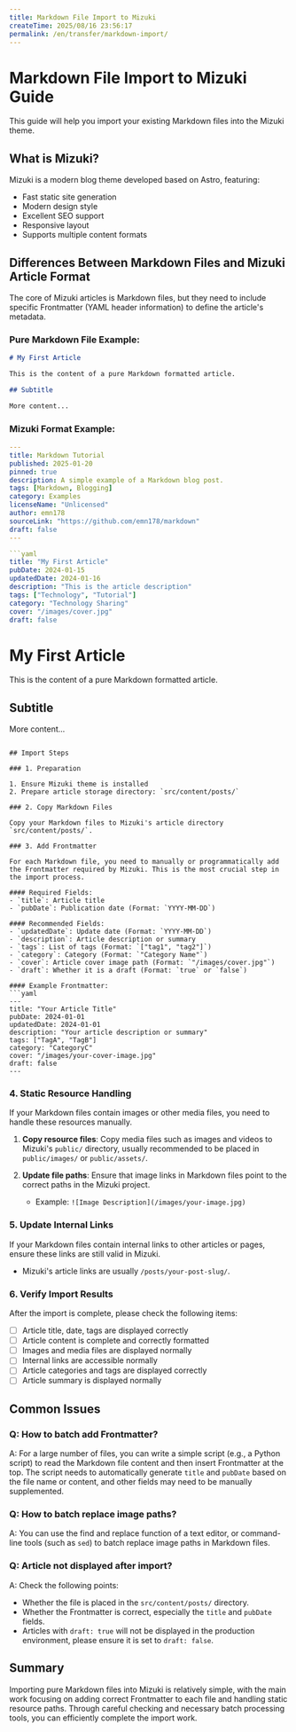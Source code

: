```yaml
---
title: Markdown File Import to Mizuki
createTime: 2025/08/16 23:56:17
permalink: /en/transfer/markdown-import/
---
```


# Markdown File Import to Mizuki Guide

This guide will help you import your existing Markdown files into the Mizuki theme.

## What is Mizuki?

Mizuki is a modern blog theme developed based on Astro, featuring:
- Fast static site generation
- Modern design style
- Excellent SEO support
- Responsive layout
- Supports multiple content formats

## Differences Between Markdown Files and Mizuki Article Format

The core of Mizuki articles is Markdown files, but they need to include specific Frontmatter (YAML header information) to define the article's metadata.

### Pure Markdown File Example:
```markdown
# My First Article

This is the content of a pure Markdown formatted article.

## Subtitle

More content...
```

### Mizuki Format Example:
```yaml
---
title: Markdown Tutorial
published: 2025-01-20
pinned: true
description: A simple example of a Markdown blog post.
tags: [Markdown, Blogging]
category: Examples
licenseName: "Unlicensed"
author: emn178
sourceLink: "https://github.com/emn178/markdown"
draft: false
---

```yaml
title: "My First Article"
pubDate: 2024-01-15
updatedDate: 2024-01-16
description: "This is the article description"
tags: ["Technology", "Tutorial"]
category: "Technology Sharing"
cover: "/images/cover.jpg"
draft: false
```
# My First Article

This is the content of a pure Markdown formatted article.

## Subtitle

More content...
```

## Import Steps

### 1. Preparation

1. Ensure Mizuki theme is installed
2. Prepare article storage directory: `src/content/posts/`

### 2. Copy Markdown Files

Copy your Markdown files to Mizuki's article directory `src/content/posts/`.

### 3. Add Frontmatter

For each Markdown file, you need to manually or programmatically add the Frontmatter required by Mizuki. This is the most crucial step in the import process.

#### Required Fields:
- `title`: Article title
- `pubDate`: Publication date (Format: `YYYY-MM-DD`)

#### Recommended Fields:
- `updatedDate`: Update date (Format: `YYYY-MM-DD`)
- `description`: Article description or summary
- `tags`: List of tags (Format: `["tag1", "tag2"]`)
- `category`: Category (Format: `"Category Name"`)
- `cover`: Article cover image path (Format: `"/images/cover.jpg"`)
- `draft`: Whether it is a draft (Format: `true` or `false`)

#### Example Frontmatter:
```yaml
---
title: "Your Article Title"
pubDate: 2024-01-01
updatedDate: 2024-01-01
description: "Your article description or summary"
tags: ["TagA", "TagB"]
category: "CategoryC"
cover: "/images/your-cover-image.jpg"
draft: false
---
```

### 4. Static Resource Handling

If your Markdown files contain images or other media files, you need to handle these resources manually.

1. **Copy resource files**: Copy media files such as images and videos to Mizuki's `public/` directory, usually recommended to be placed in `public/images/` or `public/assets/`.

2. **Update file paths**: Ensure that image links in Markdown files point to the correct paths in the Mizuki project.
   - Example: `![Image Description](/images/your-image.jpg)`

### 5. Update Internal Links

If your Markdown files contain internal links to other articles or pages, ensure these links are still valid in Mizuki.

- Mizuki's article links are usually `/posts/your-post-slug/`.

### 6. Verify Import Results

After the import is complete, please check the following items:

- [ ] Article title, date, tags are displayed correctly
- [ ] Article content is complete and correctly formatted
- [ ] Images and media files are displayed normally
- [ ] Internal links are accessible normally
- [ ] Article categories and tags are displayed correctly
- [ ] Article summary is displayed normally

## Common Issues

### Q: How to batch add Frontmatter?
A: For a large number of files, you can write a simple script (e.g., a Python script) to read the Markdown file content and then insert Frontmatter at the top. The script needs to automatically generate `title` and `pubDate` based on the file name or content, and other fields may need to be manually supplemented.

### Q: How to batch replace image paths?
A: You can use the find and replace function of a text editor, or command-line tools (such as `sed`) to batch replace image paths in Markdown files.

### Q: Article not displayed after import?
A: Check the following points:
   - Whether the file is placed in the `src/content/posts/` directory.
   - Whether the Frontmatter is correct, especially the `title` and `pubDate` fields.
   - Articles with `draft: true` will not be displayed in the production environment, please ensure it is set to `draft: false`.

## Summary

Importing pure Markdown files into Mizuki is relatively simple, with the main work focusing on adding correct Frontmatter to each file and handling static resource paths. Through careful checking and necessary batch processing tools, you can efficiently complete the import work.
